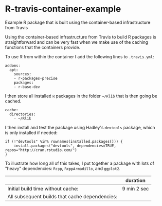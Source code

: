 # R-travis-container-example
Example R package that is built using the container-based infrastructure from Travis

Using the container-based infrastructure from Travis to build R packages is straightforward and can be very fast when we make use of the caching functions that the containers provide. 

To use R from within the container I add the following lines to `.travis.yml`:
```{yml}
addons:
  apt:
    sources:
    - r-packages-precise
    packages:
    - r-base-dev
```
I then store all installed `R` packages in the folder `~/Rlib` that is then going be cached. 
```{yml}
cache:
  directories: 
    - ~/Rlib
```
I then install and test the package using Hadley's `devtools` package, which is only installed if needed: 
```{R}
if (!"devtools" %in% rownames(installed.packages())) { 
    install.packages("devtools", dependencies=TRUE, repos="http://cran.rstudio.com/") 
}
```

To illustrate how long all of this takes, I put together a package with lots of "heavy" dependencies: `Rcpp`, `RcppArmadillo`, and `ggplot2`.

|                           | duration          |
|---------------------------|---------------|
| Initial build time without cache: | 9 min 2 sec      |
| All subsequent builds that cache dependencies:    |    |
